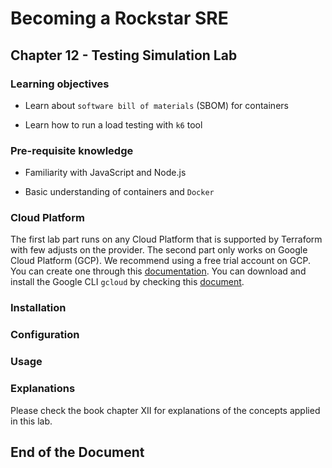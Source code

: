 # Becoming a Rockstar SRE

## Chapter 12 - Testing Simulation Lab

### Learning objectives

* Learn about `software bill of materials` (SBOM) for containers

* Learn how to run a load testing with `k6` tool

### Pre-requisite knowledge

* Familiarity with JavaScript and Node.js

* Basic understanding of containers and `Docker`

### Cloud Platform

The first lab part runs on any Cloud Platform that is supported by Terraform with few adjusts on the provider. The second part only works on Google Cloud Platform (GCP). We recommend using a free trial account on GCP. You can create one through this [documentation](https://cloud.google.com/free). You can download and install the Google CLI `gcloud` by checking this [document](https://cloud.google.com/sdk/docs/install).

### Installation

### Configuration

### Usage

### Explanations

Please check the book chapter XII for explanations of the concepts applied in this lab.

## End of the Document
